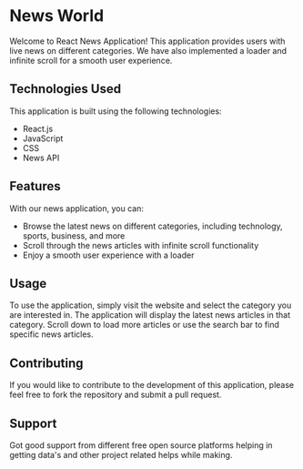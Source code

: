# News World

Welcome to React News Application! This application provides users with live news on different categories. We have also implemented a loader and infinite scroll for a smooth user experience.

## Technologies Used

This application is built using the following technologies:

- React.js
- JavaScript
- CSS
- News API

## Features

With our news application, you can:

- Browse the latest news on different categories, including technology, sports, business, and more
- Scroll through the news articles with infinite scroll functionality
- Enjoy a smooth user experience with a loader

## Usage

To use the application, simply visit the website and select the category you are interested in. The application will display the latest news articles in that category. Scroll down to load more articles or use the search bar to find specific news articles.

## Contributing

If you would like to contribute to the development of this application, please feel free to fork the repository and submit a pull request.

## Support 

Got good support from different free open source platforms helping in getting data's and other project related helps while making. 



